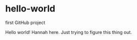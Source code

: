 # hello-world
first GitHub project

Hello world!
Hannah here. Just trying to figure this thing out.
